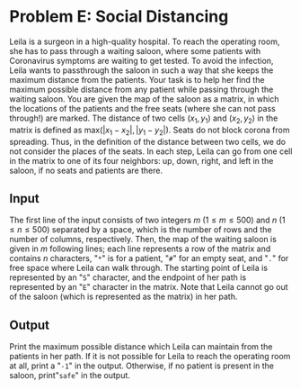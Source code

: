 # Problem E: Social Distancing

Leila is a surgeon in a high-quality hospital. To reach the operating room, she has to pass through a waiting saloon, where some patients with Coronavirus symptoms are waiting to get tested. To avoid the infection, Leila wants to passthrough the saloon in such a way that she keeps the maximum distance from the patients. Your task is to help her find the maximum possible distance from any patient while passing through the waiting saloon. You are given the map of the saloon as a matrix, in which the locations of the patients and the free seats (where she can not pass through!) are marked. The distance of two cells ($x_1, y_1$) and ($x_2, y_2$) in the matrix is defined as max($| x_1 - x_2 |, | y_1 - y_2 |$). Seats do not block corona from spreading. Thus, in the definition of the distance between two cells, we do not consider the places of the seats. In each step, Leila can go from one cell in the matrix to one of its four neighbors: up, down, right, and left in the saloon, if no seats and patients are there.

## Input

The first line of the input consists of two integers $m$ ($1 \le m \le 500$) and $n$ ($1 \le n \le 500$) separated by a space, which is the number of rows and the number of columns, respectively. Then, the map of the waiting saloon is given in $m$ following lines; each line represents a row of the matrix and contains $n$ characters, "`*`" is for a patient, "`#`" for an empty seat, and "`.`" for free space where Leila can walk through. The starting point of Leila is represented by an "`S`" character, and the endpoint of her path is represented by an "`E`" character in the matrix. Note that Leila cannot go out of the saloon (which is represented as the matrix) in her path.

## Output

Print the maximum possible distance which Leila can maintain from the patients in her path. If it is not possible for Leila to reach the operating room at all, print a "`-1`" in the output. Otherwise, if no patient is present in the saloon, print"`safe`" in the output.
